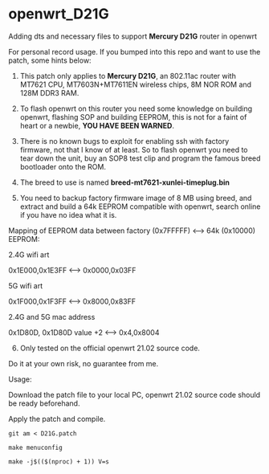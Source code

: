 # openwrt_D21G

Adding dts and necessary files to support **Mercury D21G** router in openwrt

For personal record usage. If you bumped into this repo and want to use the patch, some hints below:

1. This patch only applies to **Mercury D21G**, an 802.11ac router with MT7621 CPU, MT7603N+MT7611EN wireless chips, 8M NOR ROM and 128M DDR3 RAM.
  
2. To flash openwrt on this router you need some knowledge on building openwrt, flashing SOP and building EEPROM, this is not for a faint of heart or a newbie, **YOU HAVE BEEN WARNED**.
  
3. There is no known bugs to exploit for enabling ssh with factory firmware, not that I know of at least. So to flash openwrt you need to tear down the unit, buy an SOP8 test clip and program the famous breed bootloader onto the ROM.
  
4. The breed to use is named **breed-mt7621-xunlei-timeplug.bin**
  
5. You need to backup factory firmware image of 8 MB using breed, and extract and build a 64k EEPROM compatible with openwrt, search online if you have no idea what it is.
  
  Mapping of EEPROM data between factory (0x7FFFFF) <--> 64k (0x10000) EEPROM:
  
  2.4G wifi art
  
  0x1E000,0x1E3FF <--> 0x0000,0x03FF
  
  5G wifi art
  
  0x1F000,0x1F3FF <--> 0x8000,0x83FF
  
  2.4G and 5G mac address
  
  0x1D80D, 0x1D80D value +2 <--> 0x4,0x8004
  
6. Only tested on the official openwrt 21.02 source code.
  

Do it at your own risk, no guarantee from me.

Usage:

Download the patch file to your local PC, openwrt 21.02 source code should be ready beforehand.

Apply the patch and compile.

`git am < D21G.patch`

`make menuconfig`

`make -j$(($(nproc) + 1)) V=s`
